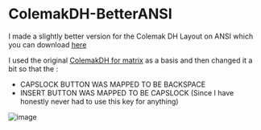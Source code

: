 # ColemakDH-BetterANSI

I made a slightly better version for the Colemak DH Layout on ANSI which you can download [here](https://github.com/bobettes1/ColemakDH-BetterANSI/blob/main/colemaka.zip)

I used the original [ColemakDH for matrix](https://github.com/ColemakMods/mod-dh/tree/master/klc) as a basis and then changed it a bit so that the :
* CAPSLOCK BUTTON WAS MAPPED TO BE BACKSPACE 
* INSERT BUTTON WAS MAPPED TO BE CAPSLOCK (Since I have honestly never had to use this key for anything)
    
 
![image](https://user-images.githubusercontent.com/65004578/120104077-d2f31080-c163-11eb-9c18-5245aa1a1817.png)
